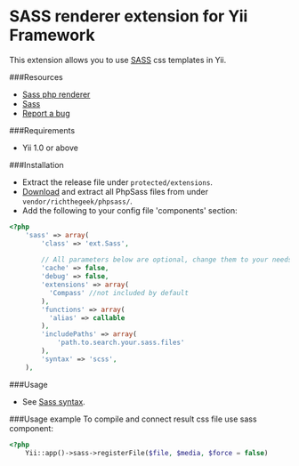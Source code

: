 SASS renderer extension for Yii Framework
==================

This extension allows you to use [SASS](http://sass-lang.com/) css templates in Yii.

###Resources
* [Sass php renderer](https://github.com/richthegeek/phpsass)
* [Sass](http://sass-lang.com/)
* [Report a bug](https://github.com/4you4ever/yii-sass/issues)

###Requirements
* Yii 1.0 or above

###Installation
* Extract the release file under `protected/extensions`.
* [Download](https://github.com/richthegeek/phpsass) and extract all PhpSass files from under `vendor/richthegeek/phpsass/`.
* Add the following to your config file 'components' section:

```php
<?php
    'sass' => array(
        'class' => 'ext.Sass',
        
        // All parameters below are optional, change them to your needs
        'cache' => false,
        'debug' => false,
        'extensions' => array(
          'Compass' //not included by default
        ),
        'functions' => array(
          'alias' => callable
        ),
        'includePaths' => array(
            'path.to.search.your.sass.files'
        ),
        'syntax' => 'scss',
    ),
```

###Usage
* See [Sass syntax](http://sass-lang.com/docs/yardoc/file.SASS_REFERENCE.html#syntax).
 
###Usage example
To compile and connect result css file use sass component:

```php
<?php
    Yii::app()->sass->registerFile($file, $media, $force = false)
```

